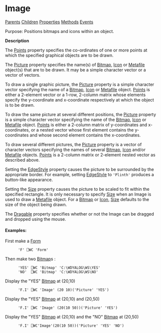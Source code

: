 




<h1 class="heading"><span class="name">Image</span></h1>

[Parents](../ParentLists/Image.htm) [Children](../ChildLists/Image.htm) [Properties](../PropLists/Image.htm) [Methods](../MethodLists/Image.htm) [Events](../EventLists/Image.htm)


Purpose: Positions bitmaps and icons within an object.


**Description**


The [Points](../a-z/points.md) property specifies the co-ordinates of one or more points at which the specified graphical objects are to be drawn.



The [Picture](../a-z/picture.md) property specifies the name(s) of [Bitmap](../a-z/bitmap.md), [Icon](../a-z/icon.md) or [Metafile](../a-z/metafile.md) object(s) that are to be drawn. It may be a simple character vector or a vector of vectors.


To draw a single graphic picture, the [Picture](../a-z/picture.md) property is a simple character vector specifying the name of a [Bitmap](../a-z/bitmap.md), [Icon](../a-z/icon.md) or [Metafile](../a-z/metafile.md) object. [Points](../a-z/points.md) is either a 2-element vector or a 1-row, 2-column matrix whose elements specify the y-coordinate and x-coordinate respectively at which the object is to be drawn.


To draw the same picture at several different positions, the [Picture](../a-z/picture.md) property is a simple character vector specifying the name of the [Bitmap](../a-z/bitmap.md), [Icon](../a-z/icon.md) or [Metafile](../a-z/metafile.md) object. [Points](../a-z/points.md) is either a 2-column matrix of y-coordinates and x-coordinates, or a nested vector whose first element contains the y-coordinates and whose second element contains the x-coordinates.


To draw several different pictures, the [Picture](../a-z/picture.md) property is a vector of character vectors specifying the names of several [Bitmap](../a-z/bitmap.md), [Icon](../a-z/icon.md) and/or [Metafile](../a-z/metafile.md) objects. [Points](../a-z/points.md) is a 2-column matrix or 2-element nested vector as described above.


Setting the [EdgeStyle](../a-z/edgestyle.md) property causes the picture to be surrounded by the appropriate border. For example, setting [EdgeStyle](../a-z/edgestyle.md) to `'Plinth'` produces a button-like appearance.


Setting the [Size](../a-z/size.md) property causes the picture to be scaled to fit within the specified rectangle. It is only necessary to specify [Size](../a-z/size.md) when an Image is used to draw a [Metafile](../a-z/metafile.md) object. For a [Bitmap](../a-z/bitmap.md) or [Icon](../a-z/icon.md), [Size](../a-z/size.md) defaults to the size of the object being drawn.


The [Dragable](../a-z/dragable.md) property specifies whether or not the Image can be dragged and dropped using the mouse.

#### Examples:


First make a [Form](../a-z/form.md)
```apl
      'F' ⎕WC 'Form'
```


Then make two [Bitmap](../a-z/bitmap.md)s :
```apl
      'YES' ⎕WC 'Bitmap' 'C:\WDYALOG\WS\YES'
      'NO'  ⎕WC 'Bitmap' 'C:\WDYALOG\WS\NO'
```


Display the "YES" [Bitmap](../a-z/bitmap.md) at (20,10)
```apl
      'F.I' ⎕WC 'Image' (20 10)('Picture' 'YES')
```


Display the "YES" [Bitmap](../a-z/bitmap.md) at (20,10) and (20,50)
```apl
      'F.I' ⎕WC 'Image' (20(10 50))('Picture' 'YES')
```


Display the "YES" [Bitmap](../a-z/bitmap.md) at (20,10) and the "NO" [Bitmap](../a-z/bitmap.md) at (20,50)
```apl
      'F.I' ⎕WC'Image'(20(10 50))('Picture' 'YES' 'NO')
```


